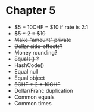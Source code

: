 # Chapter 5

- $5 + 10CHF = $10 if rate is 2:1
- ~~$5 \* 2 = $10~~
- ~~Make "amount" private~~
- ~~Dollar side-effects?~~
- Money rounding?
- ~~Equals() ?~~
- HashCode()
- Equal null
- Equal object
- ~~5CHF \* 2 = 10CHF~~
- Dollar/Franc duplication
- Common equals
- Common times
